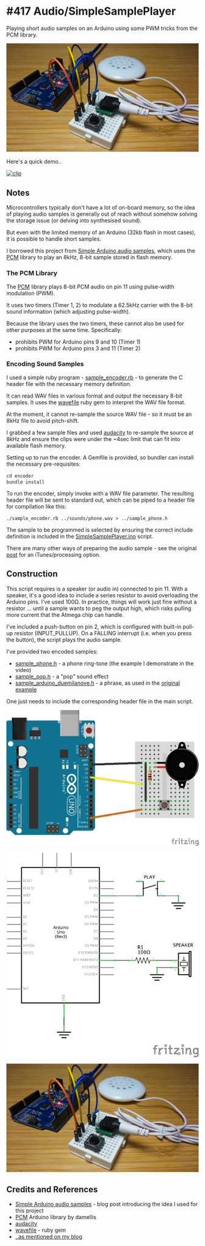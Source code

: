 # #417 Audio/SimpleSamplePlayer

Playing short audio samples on an Arduino using some PWM tricks from the PCM library.

![Build](./assets/SimpleSamplePlayer_build.jpg?raw=true)

Here's a quick demo..

[![clip](https://img.youtube.com/vi/FcADRSu5XVk/0.jpg)](https://www.youtube.com/watch?v=FcADRSu5XVk)

## Notes

Microcontrollers typically don't have a lot of on-board memory, so the idea of playing audio samples
is generally out of reach without somehow solving the storage issue (or delving into synthesised sound).

But even with the limited memory of an Arduino (32kb flash in most cases), it is possible to
handle short samples.

I borrowed this project from [Simple Arduino audio samples](http://highlowtech.org/?p=1963),
which uses the [PCM](https://github.com/damellis/PCM) library
to play an 8kHz, 8-bit sample stored in flash memory.

### The PCM Library

The [PCM](https://github.com/damellis/PCM) library
plays 8-bit PCM audio on pin 11 using pulse-width modulation (PWM).

It uses two timers (Timer 1, 2) to modulate a 62.5kHz carrier with the 8-bit
sound information (which adjusting pulse-width).

Because the library uses the two timers, these cannot also be used for other purposes at the same time. Specifically:

* prohibits PWM for Arduino pins 9 and 10 (Timer 1)
* prohibits PWM for Arduino pins 3 and 11 (Timer 2)

### Encoding Sound Samples

I used a simple ruby program -
[sample_encoder.rb](./encoder/sample_encoder.rb) -
to generate the C header file with the necessary memory definition.

It can read WAV files in various format and output the necessary 8-bit samples.
It uses the [wavefile](http://wavefilegem.com/) ruby gem to interpret the WAV file format.

At the moment, it cannot re-sample the source WAV file - so it must be an 8kHz file to avoid pitch-shift.

I grabbed a few sample files and used [audacity](https://www.audacityteam.org/)
to re-sample the source at 8kHz and ensure the clips were under the ~4sec
limit that can fit into available flash memory.

Setting up to run the encoder. A Gemfile is provided, so bundler can install the necessary pre-requisites:

    cd encoder
    bundle install

To run the encoder, simply invoke with a WAV file parameter. The resulting header file
will be sent to standard out, which can be piped to a header file for compilation like this:

    ./sample_encoder.rb ../sounds/phone.wav > ../sample_phone.h

The sample to be programmed is selected by ensuring the correct include
definition is included in the
[SimpleSamplePlayer.ino](./SimpleSamplePlayer.ino) script.

There are many other ways of preparing the audio sample - see the original
[post](http://highlowtech.org/?p=1963)
for an iTunes/processing option.

## Construction

This script requires is a speaker (or audio in) connected to pin 11.
With a speaker, it's a good idea to include a series resistor to avoid overloading the Arduino pins.
I've used 100Ω. In practice, things will work just fine without a resistor ... until a sample
wants to peg the output high, which risks pulling more current that the Atmega chip can handle.

I've included a push-button on pin 2, which is configured with built-in pull-up resistor (INPUT_PULLUP).
On a FALLING interrupt (i.e. when you press the button), the script plays the audio sample.

I've provided two encoded samples:

* [sample_phone.h](./sample_phone.h) - a phone ring-tone (the example I demonstrate in the video)
* [sample_pop.h](./sample_pop.h) - a "pop" sound effect
* [sample_arduino_duemilanove.h](./sample_arduino_duemilanove.h) - a phrase, as used in the [original example](http://highlowtech.org/?p=1963)

One just needs to include the corresponding header file in the main script.

![Breadboard](./assets/SimpleSamplePlayer_bb.jpg?raw=true)

![Schematic](./assets/SimpleSamplePlayer_schematic.jpg?raw=true)

![Build](./assets/SimpleSamplePlayer_build.jpg?raw=true)

## Credits and References

* [Simple Arduino audio samples](http://highlowtech.org/?p=1963) - blog post introducing the idea I used for this project
* [PCM](https://github.com/damellis/PCM) Arduino library by damellis
* [audacity](https://www.audacityteam.org/)
* [wavefile](http://wavefilegem.com/) -  ruby gem
* [..as mentioned on my blog](https://blog.tardate.com/2018/10/leap417-playing-sounds-samples-with-arduino.html)
